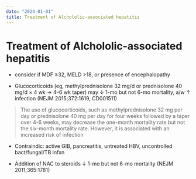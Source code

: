```yaml
---
date: "2024-01-01"
title: Treatment of Alchololic-associated hepatitis
---
```


# Treatment of Alchololic-associated hepatitis

* consider if MDF ≥32, MELD >18, or presence of encephalopathy

* Glucocorticoids (eg, methylprednisolone 32 mg/d or prednisolone 40 mg/d × 4 wk → 4–6 wk taper) may ↓ 1-mo but not 6-mo mortality, a/w ↑ infection (NEJM 2015;372:1619, CD001511)
> The use of glucocorticoids, such as methylprednisolone 32 mg per day or prednisolone 40 mg per day for four weeks followed by a taper over 4-6 weeks, may decrease the one-month mortality rate but not the six-month mortality rate. However, it is associated with an increased risk of infection

* Contraindic: active GIB, pancreatitis, untreated HBV, uncontrolled bact/fungal/TB infxn

* Addition of NAC to steroids ↓ 1-mo but not 6-mo mortality (NEJM 2011;365:1781)

